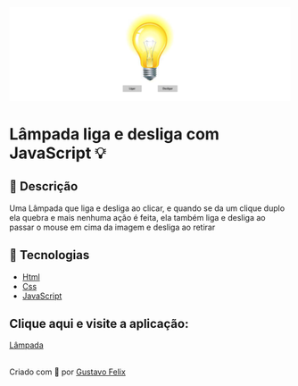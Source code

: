 <div align='center'>
<img src="./img/Rectangle%203.png" width="700px";>
</div>

<h1>Lâmpada liga e desliga com JavaScript 💡</h1>

<h2>🔖 Descrição</h2>

<p>Uma Lâmpada que liga e desliga ao clicar, e quando se da um clique duplo ela quebra e mais nenhuma ação é feita, ela também liga e desliga ao passar o mouse em cima da imagem e desliga ao retirar</p>

<h2>🚀 Tecnologias</h2>

<ul>
    <li><a href="https://developer.mozilla.org/en-US/docs/Web/HTML" target="_blank">Html</a></li>
    <li><a href="https://www.w3schools.com/css/" target="_blank">Css</a></li>
    <li><a href="https://developer.mozilla.org/en-US/docs/Web/JavaScript" target="_blank">JavaScript</a></li>
</ul>

<h2>Clique aqui e visite a aplicação:</h2>
<a href="https://dashing-florentine-52b308.netlify.app/" target="_blank">Lâmpada</a>

<br>
</br>

Criado com 💙 por <a href="https://github.com/guusfelix2015/mini-projetcs-js/tree/main/project-03-Lâmpada" target="_blank">Gustavo Felix</a></p>
